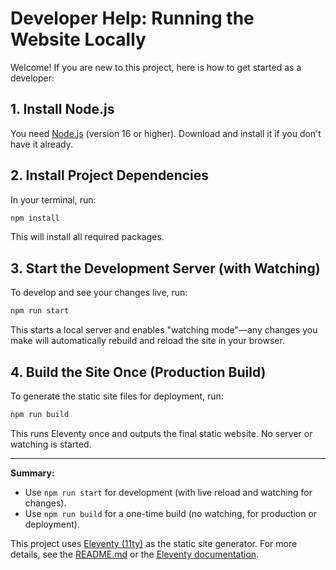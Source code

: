 # Developer Help: Running the Website Locally

Welcome! If you are new to this project, here is how to get started as a developer:

## 1. Install Node.js

You need [Node.js](https://nodejs.org/) (version 16 or higher). Download and install it if you don't have it already.

## 2. Install Project Dependencies

In your terminal, run:

```bash
npm install
```

This will install all required packages.

## 3. Start the Development Server (with Watching)

To develop and see your changes live, run:

```bash
npm run start
```

This starts a local server and enables "watching mode"—any changes you make will automatically rebuild and reload the site in your browser.

## 4. Build the Site Once (Production Build)

To generate the static site files for deployment, run:

```bash
npm run build
```

This runs Eleventy once and outputs the final static website. No server or watching is started.

---

**Summary:**

- Use `npm run start` for development (with live reload and watching for changes).
- Use `npm run build` for a one-time build (no watching, for production or deployment).

This project uses [Eleventy (11ty)](https://www.11ty.dev/) as the static site generator. For more details, see the [README.md](README.md#local-development) or the [Eleventy documentation](https://www.11ty.dev/docs/).
